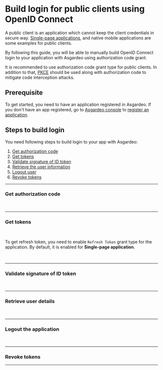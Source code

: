# Build login for public clients using OpenID Connect

A public client is an application which cannot keep the client credentials in secure way. <a href="/guides/applications/spa/">Single-page applications</a>, and native mobile applications are some examples for public clients. 

By following this guide, you will be able to manually build OpenID Connect login to your application with Asgardeo using authorization code grant.

It is recommended to use authorization code grant type for public clients. In addition to that, [PKCE](https://datatracker.ietf.org/doc/html/rfc7636) should be used along with authorization code to mitigate code interception attacks.

## Prerequisite
To get started, you need to have an application registered in Asgardeo. If you don't have an app registered, go to [Asgardeo console](console.asgardeo.io/) to <a href="../register-app">register an application</a>.

## Steps to build login
You need following steps to build login to your app with Asgardeo:
1. [Get authorization code](#get-authorization-code)
2. [Get tokens](#get-tokens)
3. [Validate signature of ID token](#validate-signature-of-id-token)
4. [Retrieve the user information](#retrieve-user-details)
5. [Logout user](#logout-the-application)
6. [Revoke tokens](#revoke-tokens)

----

### Get authorization code

<CommonGuide guide='guides/fragments/manage-app/build-manual-login/authorization-request-for-public-client.md'/>

<br>

----

### Get tokens

<CommonGuide guide='guides/fragments/manage-app/build-manual-login/get-token-for-public-client.md'/>

<br>

To get refresh token, you need to enable `Refresh Token` grant type for the application. By default, it is enabled for **Single-page application**.

<br>

----

### Validate signature of ID token

<CommonGuide guide='guides/fragments/manage-app/build-manual-login/validate-id-token-jwks-for-apps.md'/>

<br/>

----

### Retrieve user details

<CommonGuide guide='guides/fragments/manage-app/build-manual-login/retrieve-user-info-for-apps.md'/>

<br>

----

### Logout the application

<CommonGuide guide='guides/fragments/manage-app/build-manual-login/oidc-logout-for-apps.md'/>

<br/>

----

### Revoke tokens

<CommonGuide guide='guides/fragments/manage-app/build-manual-login/revoke-tokens-for-public-client.md'/>

----
